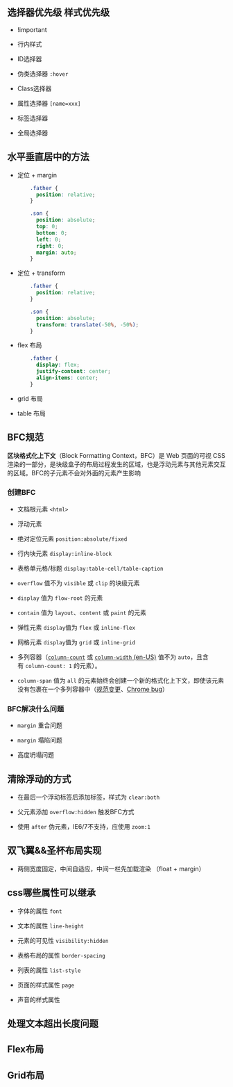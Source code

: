 ## 选择器优先级 样式优先级

- !important

- 行内样式

- ID选择器

- 伪类选择器 `:hover`

- Class选择器

- 属性选择器 `[name=xxx]`

- 标签选择器

- 全局选择器

## 水平垂直居中的方法

- 定位 + margin
  
  ```css
      .father {
        position: relative;
      }
  
      .son {
        position: absolute;
        top: 0;
        bottom: 0;
        left: 0;
        right: 0;
        margin: auto;
      }
  ```

- 定位 + transform
  
  ```css
      .father {
        position: relative;
      }
  
      .son {
        position: absolute;
        transform: translate(-50%, -50%);
      }
  ```

- flex 布局
  
  ```css
      .father {
        display: flex;
        justify-content: center;
        align-items: center;
      }
  ```

- grid 布局

- table 布局

## BFC规范

**区块格式化上下文**（Block Formatting Context，BFC）是 Web 页面的可视 CSS 渲染的一部分，是块级盒子的布局过程发生的区域，也是浮动元素与其他元素交互的区域。BFC的子元素不会对外面的元素产生影响

### 创建BFC

- 文档根元素 `<html>`

- 浮动元素

- 绝对定位元素 `position:absolute/fixed`

- 行内块元素 `display:inline-block`

- 表格单元格/标题 `display:table-cell/table-caption`

- `overflow` 值不为 `visible` 或 `clip` 的块级元素

- `display` 值为 `flow-root` 的元素

- `contain` 值为 `layout`、`content` 或 `paint` 的元素
* 弹性元素 `display`值为 `flex` 或 `inline-flex` 

* 网格元素 `display`值为 `grid` 或 `inline-grid`

* 多列容器（[`column-count`](https://developer.mozilla.org/zh-CN/docs/Web/CSS/column-count) 或 [`column-width` (en-US)](https://developer.mozilla.org/en-US/docs/Web/CSS/column-width "Currently only available in English (US)") 值不为 `auto`，且含有 `column-count: 1` 的元素）。

* `column-span` 值为 `all` 的元素始终会创建一个新的格式化上下文，即使该元素没有包裹在一个多列容器中（[规范变更](https://github.com/w3c/csswg-drafts/commit/a8634b96900279916bd6c505fda88dda71d8ec51)、[Chrome bug](https://bugs.chromium.org/p/chromium/issues/detail?id=709362)）

### BFC解决什么问题

- `margin` 重合问题

- `margin` 塌陷问题

- 高度坍塌问题

## 清除浮动的方式

- 在最后一个浮动标签后添加标签，样式为 `clear:both`

- 父元素添加 `overflow:hidden` 触发BFC方式

- 使用 `after` 伪元素，IE6/7不支持，应使用 `zoom:1`

## 双飞翼&&圣杯布局实现

- 两侧宽度固定，中间自适应，中间一栏先加载渲染 （float + margin）

## css哪些属性可以继承

- 字体的属性 `font`

- 文本的属性 `line-height`

- 元素的可见性 `visibility:hidden`

- 表格布局的属性 `border-spacing`

- 列表的属性 `list-style`

- 页面的样式属性 `page`

- 声音的样式属性

## 处理文本超出长度问题

## Flex布局

## Grid布局
